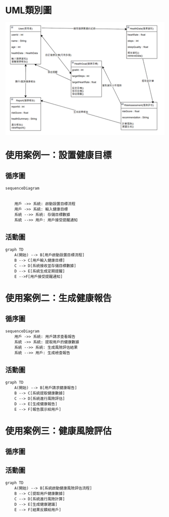 # UML類別圖
![類別圖](類別圖.png)
# 使用案例一：設置健康目標
## 循序圖
```mermaid
sequenceDiagram


    用戶 ->> 系統: 啟動設置目標流程
    用戶 ->> 系統: 輸入健康目標
    系統 -->> 系統: 存儲目標數據
    系統 -->> 用戶: 用戶接受提醒通知
```
## 活動圖
```mermaid
graph TD
    A(開始) --> B[用戶啟動設置目標流程]
    B --> C[用戶輸入健康目標]
    C --> D[系統接收並存儲目標數據]
    D --> E[系統生成定期提醒]
    E -->F[用戶接受提醒通知]
```
# 使用案例二：生成健康報告
## 循序圖
```mermaid
sequenceDiagram
    用戶 ->> 系統: 用戶請求查看報告
    系統 ->> 系統: 提取用戶的健康數據
    系統 -->> 系統: 生成風險評估結果
    系統 -->> 用戶: 生成檢查報告
```
## 活動圖
```mermaid
graph TD
    A(開始) --> B[用戶請求健康報告]
    B --> C[系統提取健康數據]
    C --> D[系統進行風險評估]
    D --> E[生成健康報告]
    E --> F[報告展示給用戶]
```
# 使用案例三：健康風險評估
## 循序圖
## 活動圖
```mermaid
graph TD
    A(開始) --> B[系統啟動健康風險評估流程]
    B --> C[提取用戶健康數據]
    C --> D[系統進行風險計算]
    D --> E[生成健康建議]
    E --> F[結果反饋給用戶]
```
